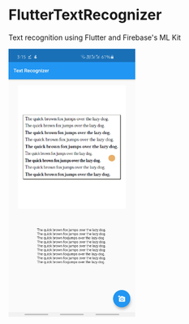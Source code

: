 # FlutterTextRecognizer
Text recognition using Flutter and Firebase's ML Kit

<img src="https://github.com/arpita505/FlutterTextRecognizer/blob/master/docs/Screenshot.jpg" width="250">
